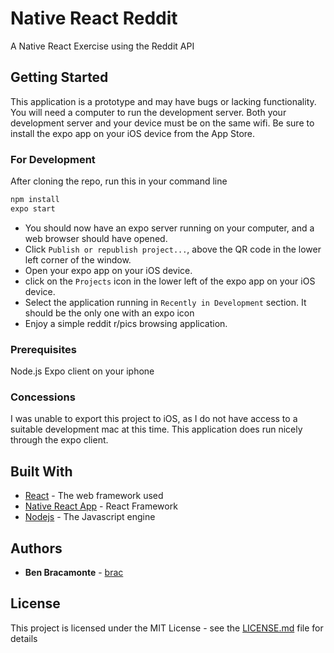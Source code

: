 # Native React Reddit
A Native React Exercise using the Reddit API

## Getting Started
This application is a prototype and may have bugs or lacking functionality. You will need a computer to run the development server. Both your development server and your device must be on the same wifi.
Be sure to install the expo app on your iOS device from the App Store.  

### For Development
After cloning the repo, run this in your command line
```bash
npm install
expo start
```
* You should now have an expo server running on your computer, and a web browser should have opened. 
* Click `Publish or republish project...`, above the QR code in the lower left corner of the window.
* Open your expo app on your iOS device. 
* click on the `Projects` icon in the lower left of the expo app on your iOS device.
* Select the application running in `Recently in Development` section. It should be the only one with an expo icon
* Enjoy a simple reddit r/pics browsing application.

### Prerequisites
Node.js
Expo client on your iphone

### Concessions
I was unable to export this project to iOS, as I do not have access to a suitable development mac at this time. This application does run nicely through the expo client. 

## Built With

* [React](https://reactjs.org/) - The web framework used
* [Native React App](https://facebook.github.io/react-native/) - React Framework
* [Nodejs](https://nodejs.org/en/) - The Javascript engine

## Authors

* **Ben Bracamonte**  - [brac](https://github.com/brac)

## License

This project is licensed under the MIT License - see the [LICENSE.md](LICENSE.md) file for details
